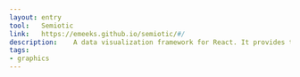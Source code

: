 ```yaml
---
layout: entry
tool:	Semiotic
link:	https://emeeks.github.io/semiotic/#/
description:	A data visualization framework for React. It provides three types of frames (XYFrame, ORFrame, NetworkFrame) which allow you to deploy a wide variety of charts that share the same rules for how to display information
tags:
- graphics
---
```

